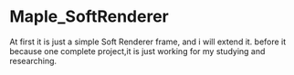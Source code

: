 # Maple_SoftRenderer
At first it is just a simple Soft Renderer frame, and i will extend it. before it because one complete project,it is just working for my studying and researching.
